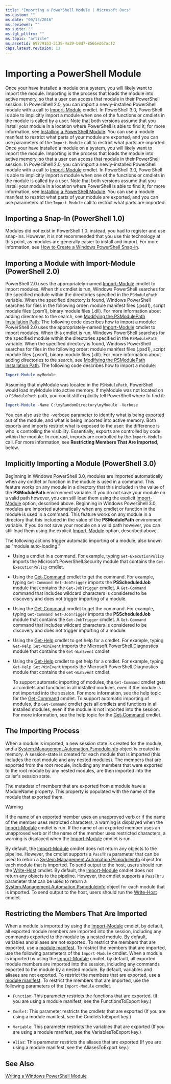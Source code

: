 ```yaml
---
title: "Importing a PowerShell Module | Microsoft Docs"
ms.custom: ""
ms.date: "09/13/2016"
ms.reviewer: ""
ms.suite: ""
ms.tgt_pltfrm: ""
ms.topic: "article"
ms.assetid: 697791b3-2135-4a39-b9d7-8566ed67acf2
caps.latest.revision: 13
---
```

# Importing a PowerShell Module

Once your have installed a module on a system, you will likely want to import the module. Importing is the process that loads the module into active memory, so that a user can access that module in their PowerShell session. In PowerShell 2.0, you can import a newly-installed PowerShell module with a call to [Import-Module](/powershell/module/Microsoft.PowerShell.Core/Import-Module) cmdlet. In PowerShell 3.0, PowerShell is able to implicitly import a module when one of the functions or cmdlets in the module is called by a user. Note that both versions assume that you install your module in a location where PowerShell is able to find it; for more information, see [Installing a PowerShell Module](./installing-a-powershell-module.md). You can use a module manifest to restrict what parts of your module are exported, and you can use parameters of the `Import-Module` call to restrict what parts are imported.
Once your have installed a module on a system, you will likely want to import the module. Importing is the process that loads the module into active memory, so that a user can access that module in their PowerShell session. In PowerShell 2.0, you can import a newly-installed PowerShell module with a call to [Import-Module](http://go.microsoft.com/fwlink/?LinkId=141553) cmdlet. In PowerShell 3.0, PowerShell is able to implicitly import a module when one of the functions or cmdlets in the module is called by a user. Note that both versions assume that you install your module in a location where PowerShell is able to find it; for more information, see [Installing a PowerShell Module](./installing-a-powershell-module.md). You can use a module manifest to restrict what parts of your module are exported, and you can use parameters of the `Import-Module` call to restrict what parts are imported.

## Importing a Snap-In (PowerShell 1.0)

Modules did not exist in PowerShell 1.0: instead, you had to register and use snap-ins. However, it is not recommended that you use this technology at this point, as modules are generally easier to install and import. For more information, see [How to Create a Windows PowerShell Snap-in](../cmdlet/how-to-create-a-windows-powershell-snap-in.md).

## Importing a Module with Import-Module (PowerShell 2.0)

PowerShell 2.0 uses the appropriately-named [Import-Module](/powershell/module/Microsoft.PowerShell.Core/Import-Module) cmdlet to import modules. When this cmdlet is run, Windows PowerShell searches for the specified module within the directories specified in the `PSModulePath` variable. When the specified directory is found, Windows PowerShell searches for files in the following order: module manifest files (.psd1), script module files (.psm1), binary module files (.dll). For more information about adding directories to the search, see [Modifying the PSModulePath Installation Path](./modifying-the-psmodulepath-installation-path.md). The following code describes how to import a module:
PowerShell 2.0 uses the appropriately-named [Import-Module](http://go.microsoft.com/fwlink/?LinkId=141553) cmdlet to import modules. When this cmdlet is run, Windows PowerShell searches for the specified module within the directories specified in the `PSModulePath` variable. When the specified directory is found, Windows PowerShell searches for files in the following order: module manifest files (.psd1), script module files (.psm1), binary module files (.dll). For more information about adding directories to the search, see [Modifying the PSModulePath Installation Path](./modifying-the-psmodulepath-installation-path.md). The following code describes how to import a module:

```powershell
Import-Module myModule
```

Assuming that myModule was located in the `PSModulePath`, PowerShell would load myModule into active memory. If myModule was not located on a `PSModulePath` path, you could still explicitly tell PowerShell where to find it:

```powershell
Import-Module -Name C:\myRandomDirectory\myModule -Verbose
```

You can also use the -verbose parameter to identify what is being exported out of the module, and what is being imported into active memory. Both exports and imports restrict what is exposed to the user: the difference is who is controlling the visibility. Essentially, exports are controlled by code within the module. In contrast, imports are controlled by the `Import-Module` call. For more information, see **Restricting Members That Are Imported**, below.

## Implicitly Importing a Module (PowerShell 3.0)

Beginning in Windows PowerShell 3.0, modules are imported automatically when any cmdlet or function in the module is used in a command. This feature works on any module in a directory that this included in the value of the **PSModulePath** environment variable. If you do not save your module on a valid path however, you can still load them using the explicit [Import-Module](/powershell/module/Microsoft.PowerShell.Core/Import-Module) option, described above.
Beginning in Windows PowerShell 3.0, modules are imported automatically when any cmdlet or function in the module is used in a command. This feature works on any module in a directory that this included in the value of the **PSModulePath** environment variable. If you do not save your module on a valid path however, you can still load them using the explicit [Import-Module](http://go.microsoft.com/fwlink/?LinkId=141553) option, described above.

The following actions trigger automatic importing of a module, also known as "module auto-loading."

- Using a cmdlet in a command. For example, typing `Get-ExecutionPolicy` imports the Microsoft.PowerShell.Security module that contains the `Get-ExecutionPolicy` cmdlet.

- Using the [Get-Command](/powershell/module/Microsoft.PowerShell.Core/Get-Command) cmdlet to get the command.  For example, typing `Get-Command Get-JobTrigger` imports the **PSScheduledJob** module that contains the `Get-JobTrigger` cmdlet. A `Get-Command` command that includes wildcard characters is considered to be discovery and does not trigger importing of a module.
- Using the [Get-Command](http://go.microsoft.com/fwlink/?LinkID=113309) cmdlet to get the command.  For example, typing `Get-Command Get-JobTrigger` imports the **PSScheduledJob** module that contains the `Get-JobTrigger` cmdlet. A `Get-Command` command that includes wildcard characters is considered to be discovery and does not trigger importing of a module.

- Using the [Get-Help](/powershell/module/Microsoft.PowerShell.Core/Get-Help) cmdlet to get help for a cmdlet. For example, typing `Get-Help Get-WinEvent` imports the Microsoft.PowerShell.Diagnostics module that contains the `Get-WinEvent` cmdlet.
- Using the [Get-Help](/powershell/module/Microsoft.PowerShell.Core/Get-Help) cmdlet to get help for a cmdlet. For example, typing `Get-Help Get-WinEvent` imports the Microsoft.PowerShell.Diagnostics module that contains the `Get-WinEvent` cmdlet.

  To support automatic importing of modules, the `Get-Command` cmdlet gets all cmdlets and functions in all installed modules, even if the module is not imported into the session. For more information, see the help topic for the [Get-Command](/powershell/module/Microsoft.PowerShell.Core/Get-Command) cmdlet.
  To support automatic importing of modules, the `Get-Command` cmdlet gets all cmdlets and functions in all installed modules, even if the module is not imported into the session. For more information, see the help topic for the [Get-Command](http://go.microsoft.com/fwlink/?LinkID=113309) cmdlet.

## The Importing Process

When a module is imported, a new session state is created for the module, and a [System.Management.Automation.Psmoduleinfo](/dotnet/api/System.Management.Automation.PSModuleInfo) object is created in memory. A session-state is created for each module that is imported (this includes the root module and any nested modules). The members that are exported from the root module, including any members that were exported to the root module by any nested modules, are then imported into the caller's session state.

The metadata of members that are exported from a module have a ModuleName property. This property is populated with the name of the module that exported them.

> [!WARNING]
> If the name of an exported member uses an unapproved verb or if the name of the member uses restricted characters, a warning is displayed when the [Import-Module](/powershell/module/Microsoft.PowerShell.Core/Import-Module) cmdlet is run.
> If the name of an exported member uses an unapproved verb or if the name of the member uses restricted characters, a warning is displayed when the [Import-Module](http://go.microsoft.com/fwlink/?LinkId=141553) cmdlet is run.

By default, the [Import-Module](/powershell/module/Microsoft.PowerShell.Core/Import-Module) cmdlet does not return any objects to the pipeline. However, the cmdlet supports a `PassThru` parameter that can be used to return a [System.Management.Automation.Psmoduleinfo](/dotnet/api/System.Management.Automation.PSModuleInfo) object for each module that is imported. To send output to the host, users should run the [Write-Host](/powershell/module/Microsoft.PowerShell.Utility/Write-Host) cmdlet.
By default, the [Import-Module](http://go.microsoft.com/fwlink/?LinkId=141553) cmdlet does not return any objects to the pipeline. However, the cmdlet supports a `PassThru` parameter that can be used to return a [System.Management.Automation.Psmoduleinfo](/dotnet/api/System.Management.Automation.PSModuleInfo) object for each module that is imported. To send output to the host, users should run the [Write-Host](/powershell/module/Microsoft.PowerShell.Utility/Write-Host) cmdlet.

## Restricting  the Members That Are Imported

When a module is imported by using the [Import-Module](/powershell/module/Microsoft.PowerShell.Core/Import-Module) cmdlet, by default, all exported module members are imported into the session, including any commands exported to the module by a nested module. By default, variables and aliases are not exported. To restrict the members that are exported, use a [module manifest](./how-to-write-a-powershell-module-manifest.md). To restrict the members that are imported, use the following parameters of the `Import-Module` cmdlet.
When a module is imported by using the [Import-Module](http://go.microsoft.com/fwlink/?LinkId=141553) cmdlet, by default, all exported module members are imported into the session, including any commands exported to the module by a nested module. By default, variables and aliases are not exported. To restrict the members that are exported, use a [module manifest](./how-to-write-a-powershell-module-manifest.md). To restrict the members that are imported, use the following parameters of the `Import-Module` cmdlet.

- `Function`: This parameter restricts the functions that are exported. (If you are using a module manifest, see the FunctionsToExport key.)

- `Cmdlet`: This parameter restricts the cmdlets that are exported (If you are using a module manifest, see the CmdletsToExport key.)

- `Variable`: This parameter restricts the variables that are exported (If you are using a module manifest, see the VariablesToExport key.)

- `Alias`: This parameter restricts the aliases that are exported (If you are using a module manifest, see the AliasesToExport key.)

## See Also

[Writing a Windows PowerShell Module](./writing-a-windows-powershell-module.md)